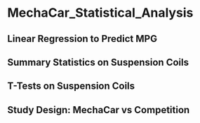# MechaCar_Statistical_Analysis

## Linear Regression to Predict MPG

## Summary Statistics on Suspension Coils


## T-Tests on Suspension Coils


## Study Design: MechaCar vs Competition
